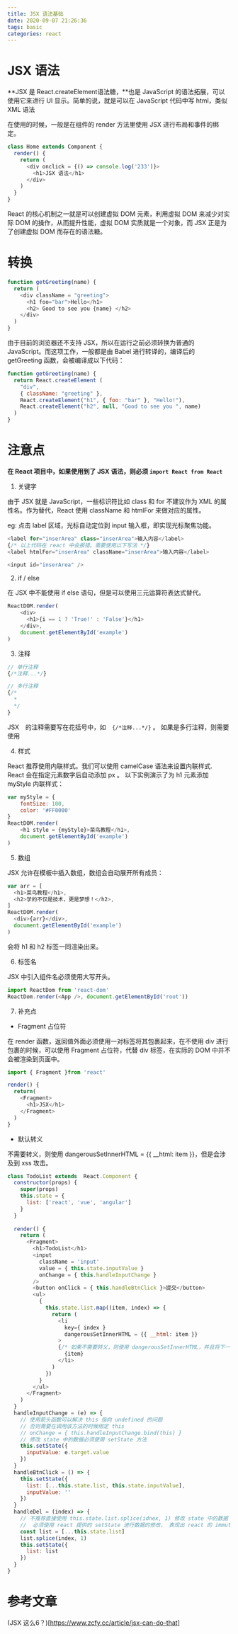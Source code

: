 ```yaml
---
title: JSX 语法基础
date: 2020-09-07 21:26:36
tags: basic
categories: react
---
```


# JSX 语法

**JSX 是 React.createElement语法糖，**也是 JavaScript 的语法拓展，可以使用它来进行 UI 显示。简单的说，就是可以在 JavaScript 代码中写 html，类似 XML 语法

在使用的时候，一般是在组件的 render 方法里使用 JSX 进行布局和事件的绑定。

```javascript
class Home extends Component {
  render() {
    return (
      <div onclick = {() => console.log('233')}>
        <h1>JSX 语法</h1>
      </div>
    )
  }
}
```

React 的核心机制之一就是可以创建虚拟 DOM 元素，利用虚拟 DOM 来减少对实际 DOM 的操作，从而提升性能，虚拟 DOM 实质就是一个对象，而 JSX 正是为了创建虚拟 DOM 而存在的语法糖。

# 转换

```javascript
function getGreeting(name) {
  return (
    <div className = "greeting">
      <h1 foo="bar">Hello</h1>
      <h2> Good to see you {name} </h2>
    </div>
  )
}
```

由于目前的浏览器还不支持 JSX，所以在运行之前必须转换为普通的　JavaScript。而这项工作，一般都是由 Babel 进行转译的，编译后的 getGreeting 函数，会被编译成以下代码：

```javascript
function getGreeting(name) {
  return React.createElement (
    "div",
    { className: "greeting" },
    React.createElement("h1", { foo: "bar" }, "Hello!"),
    React.createElement("h2", null, "Good to see you ", name)
  )
}
```

# 注意点

**在 React 项目中，如果使用到了 JSX 语法，则必须 `import React from React`**

1. 关键字

由于 JSX 就是 JavaScript，一些标识符比如 class 和 for 不建议作为 XML 的属性名。作为替代，React 使用 className 和 htmlFor 来做对应的属性。

eg:  点击 label 区域，光标自动定位到 input 输入框，即实现光标聚焦功能。

```javascript
<label for="inserArea" class="inserArea">输入内容</label>
{/* 以上代码在 react 中会报错。需要使用以下写法 */}
<label htmlFor="inserArea" className="inserArea">输入内容</label>

<input id="inserArea" />
```

2. if / else

在 JSX 中不能使用 if else 语句，但是可以使用三元运算符表达式替代。

```javascript
ReactDOM.render(
    <div>
      <h1>{i == 1 ? 'True!' : 'False'}</h1>
    </div>,
    document.getElementById('example')
)
```

3. 注释

```javascript
// 单行注释
{/*注释...*/}

// 多行注释
{/*
  *
  */
}
```

JSX　的注释需要写在花括号中，如　`{/*注释...*/}` 。
如果是多行注释，则需要使用

4. 样式

React 推荐使用内联样式。我们可以使用 camelCase 语法来设置内联样式. React 会在指定元素数字后自动添加 px 。
以下实例演示了为 h1 元素添加 myStyle 内联样式：

```javascript
var myStyle = {
    fontSize: 100,
    color: '#FF0000'
}
ReactDOM.render(
    <h1 style = {myStyle}>菜鸟教程</h1>,
    document.getElementById('example')
)
```

5. 数组

JSX 允许在模板中插入数组，数组会自动展开所有成员：

```javascript
var arr = [
  <h1>菜鸟教程</h1>,
  <h2>学的不仅是技术，更是梦想！</h2>,
]
ReactDOM.render(
  <div>{arr}</div>,
  document.getElementById('example')
)
```

会将 h1 和 h2 标签一同渲染出来。

6. 标签名

JSX 中引入组件名必须使用大写开头。

```javascript
import ReactDom from 'react-dom'
ReactDom.render(<App />, document.getElementById('root'))
```

7. 补充点

* Fragment 占位符

在 render 函数，返回值外面必须使用一对标签将其包裹起来，在不使用 div 进行包裹的时候，可以使用 Fragment 占位符，代替 div 标签，在实际的 DOM 中并不会被渲染到页面中。

```javascript
import { Fragment }from 'react'

render() {
  return(
    <Fragment>
      <h1>JSX</h1>
    </Fragment>
  )
}
```

* 默认转义 

不需要转义，则使用 dangerousSetInnerHTML = {{ __html: item }}，但是会涉及到 xss 攻击。

```javascript
class TodoList extends  React.Component {
  constructor(props) {
    super(props)
    this.state = {
      list: ['react', 'vue', 'angular']
    }
  }
  
  render() {
    return (
      <Fragment>
        <h1>TodoList</h1>
        <input 
          className = 'input'
          value = { this.state.inputValue }
          onChange = { this.handleInputChange }
        />
        <button onClick = { this.handleBtnClick }>提交</button>
        <ul>
          {
            this.state.list.map((item, index) => {
              return (
                <li
                  key={ index }
                  dangerousSetInnerHTML = {{ __html: item }}
                >
                {/* 如果不需要转义，则使用 dangerousSetInnerHTML，并且将下一行代码注释即可 */}
                  {item}
                </li>
              )
            })
          }
        </ul>
      </Fragment>
    )
  }
  handleInputChange = (e) => {
    // 使用箭头函数可以解决 this 指向 undefined 的问题
    // 否则需要在调用该方法的时候绑定 this
    // onChange = { this.handleInputChange.bind(this) }
    // 修改 state 中的数据必须使用 setState 方法
    this.setState({
      inputValue: e.target.value
    })
  }
  handleBtnClick = () => {
    this.setState({
      list: [...this.state.list, this.state.inputValue],
      inputValue: ''
    })    
  }
  handleDel = (index) => {
    // 不推荐直接使用 this.state.list.splice(idnex, 1) 修改 state 中的数据
    //  必须使用 react 提供的 setState 进行数据的修改， 表现出 react 的 immutable 的特性
    const list = [...this.state.list]
    list.splice(index, 1)
    this.setState({
      list: list
    })
  }
}
```

# 参考文章

(JSX 这么6？)[https://www.zcfy.cc/article/jsx-can-do-that]